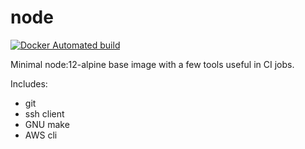 # node

[![Docker Automated build](https://img.shields.io/docker/build/countingup/node.svg)](https://hub.docker.com/r/countingup/node/builds/)

Minimal node:12-alpine base image with a few tools useful in CI jobs.

Includes:
 - git
 - ssh client
 - GNU make
 - AWS cli
